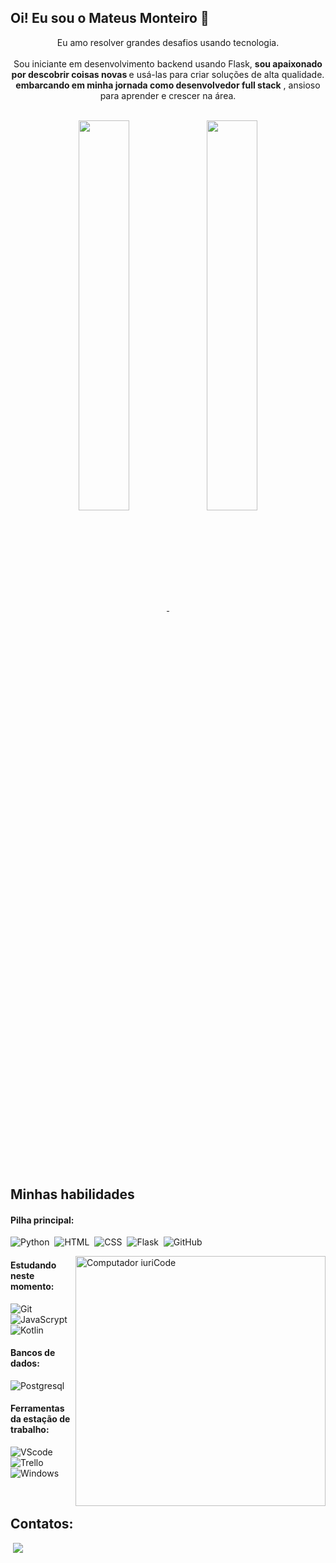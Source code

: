 ## Oi! Eu sou o Mateus Monteiro 👋


<p align="center">Eu amo resolver grandes desafios usando tecnologia. <br><br> Sou iniciante em desenvolvimento backend usando Flask, <strong>sou apaixonado por descobrir coisas novas </strong>e usá-las para criar soluções de alta qualidade. <strong>embarcando em minha jornada como desenvolvedor full stack</strong> , ansioso para aprender e crescer na área.</p>&nbsp;

<div  align="center" style="margin-bottom:100px">
  <a href="https://github.com/MMatteuss">
    <img width=40% align="center" src="https://github-readme-stats.vercel.app/api?username=MMatteuss&show_icons=true&theme=dark" href="google.com" />
    <img width=40% align="center" src="https://github-readme-stats.vercel.app/api/top-langs/?username=MMatteuss&layout=compact&theme=dark" />
  </a>
</div>
 
 &nbsp;
 &nbsp;



## Minhas habilidades

#### Pilha principal:


![Python](https://img.shields.io/badge/Python-14354C?style=for-the-badge&logo=python&logoColor=white)&nbsp;
![HTML](https://img.shields.io/badge/HTML5-E34F26?style=for-the-badge&logo=html5&logoColor=white)&nbsp;
![CSS](https://img.shields.io/badge/CSS3-1572B6?style=for-the-badge&logo=css3&logoColor=white)&nbsp;
![Flask](https://img.shields.io/badge/Flask-000000?style=for-the-badge&logo=flask&logoColor=white)&nbsp;
![GitHub](https://img.shields.io/badge/GitHub-100000?style=for-the-badge&logo=github&logoColor=white)&nbsp;


<img src="https://raw.githubusercontent.com/MicaelliMedeiros/micaellimedeiros/master/image/computer-illustration.png" min-width="400px" max-width="400px" width="400px" align="right" alt="Computador iuriCode">




#### Estudando neste momento:
![Git](https://img.shields.io/badge/GIT-E44C30?style=for-the-badge&logo=git&logoColor=white)&nbsp;
![JavaScrypt](https://img.shields.io/badge/JavaScript-323330?style=for-the-badge&logo=javascript&logoColor=F7DF1E)&nbsp;
![Kotlin](https://img.shields.io/badge/Kotlin-0095D5?&style=for-the-badge&logo=kotlin&logoColor=white)&nbsp;

#### Bancos de dados:
![Postgresql](https://img.shields.io/badge/PostgreSQL-316192?style=for-the-badge&logo=postgresql&logoColor=white)&nbsp;

#### Ferramentas da estação de trabalho:

![VScode](https://img.shields.io/badge/vscode-4285F4?style=for-the-badge&logo=vscode&logoColor=white)&nbsp;
![Trello](https://img.shields.io/badge/Trello-0052CC?style=for-the-badge&logo=trello&logoColor=white)&nbsp;&nbsp;
![Windows](https://img.shields.io/badge/Windows-0078D6?style=for-the-badge&logo=windows&logoColor=white)&nbsp;&nbsp;

&nbsp;
&nbsp;
&nbsp;

## Contatos:

  <a>
    <img scr="https://img.shields.io/badge/LinkedIn-0077B5?style=for-the-badge&logo=linkedin&logoColor=white">
  </a>

<a href="https://www.instagram.com/mateusrllk" target="_blank">
  <img src="https://img.shields.io/badge/-Instagram-%23E4405F?style=for-the-badge&logo=instagram&logoColor=white">
</a>
